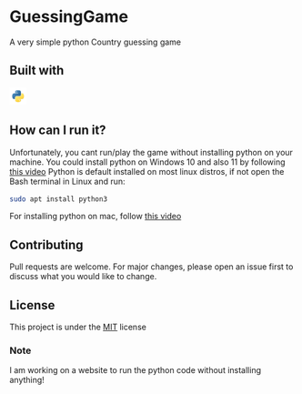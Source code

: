# GuessingGame
A very simple python Country guessing game

## Built with

<code><img height="30" src="https://raw.githubusercontent.com/github/explore/80688e429a7d4ef2fca1e82350fe8e3517d3494d/topics/python/python.png"></code>

## How can I run it?

Unfortunately, you cant run/play the game without installing python on your machine. You could install python on Windows 10 and also 11 by following [this video](https://www.youtube.com/watch?v=96OByGW3jpI) Python is default installed on most linux distros, if not open the Bash terminal in Linux and run:

```bash
sudo apt install python3
```
For installing python on mac, follow [this video](https://www.youtube.com/watch?v=kTNGi88XHjU)

## Contributing
Pull requests are welcome. For major changes, please open an issue first to discuss what you would like to change.

## License
This project is under the [MIT](https://choosealicense.com/licenses/mit/) license

### Note

I am working on a website to run the python code without installing anything!


